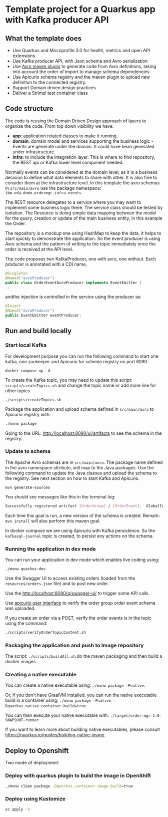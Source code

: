 # Template project for a Quarkus app with Kafka producer API

## What the template does

* Use Quarkus and Microprofile 3.0 for health, metrics and open API extensions
* Use Kafka producer API, with Json schema and Avro serialization
* Use [Avro maven plugin](https://avro.apache.org/docs/current/gettingstartedjava.html#Serializing+and+deserializing+without+code+generation) to generate code from Avro definitions, taking into account the order of import to manage schema dependencies
* Use Apicurio schema registry and the maven plugin to upload new definition to the connected registry.
* Support Domain driven design practices
* Deliver a Strimzi test container class 

## Code structure

The code is reusing the Domain Driven Design approach of layers to organize the code. From top down visibility we have:

* **app**: application related classes to make it running.
* **domain**: domain model and services supporting the business logic - Events are generate under the domain. It could have bean generated under infrastructure.
* **infra**: to include the integration layer. This is where to find repository, the REST api or Kafka lower level component needed.

Normally events can be considered at the domain level, as it is a business decision to define what data elements to share with other. 
It is also fine to consider them at the infrastructure level. In this template the avro schemas in `src/main/avro` use the package namespace: `ibm.eda.demo.ordermgr.infra.events`

The REST resource delegates to a service where you may want to implement some business logic there. The service class should be tested by isolation. The Resource is doing simple data mapping between the model for the query, creation or update of the main business entity, in this example the Order. 

The repository is a mockup one using HashMap to keep the data, it helps to start quickly to demonstrate the application. So the event producer is using Avro schema and the pattern of writing to the topic immediately once the order is received at the API level. 

The code proposes two KafkaProducer, one with avro, one without. 
Each producer is annotated with a CDI name, 

```java
@Singleton
@Named("avroProducer")
public class OrderEventAvroProducer implements EventEmitter {
..
```

andthe injection is controlled in the service using the producer as:

```java
@Inject
@Named("avroProducer")
public EventEmitter eventProducer;
```

## Run and build locally

### Start local Kafka

For development purpose you can run the following command to start one kafka, one zookeeper and Apicurio for schema registry on port 8090.

```shell
docker-compose up -d
```

To create the Kafka topic, you may need to update this script: `scripts/createTopics.sh` and change the topic name or add more line for other topics

```shell
./scripts/createTopics.sh
```

Package the application and upload schema defined in `src/main/avro` to Apicurio registry with:

```sh
./mvnw package
```

Going to the URL: [http://localhost:8090/ui/artifacts](http://localhost:8090/ui/artifacts) to see the schema in the registry.

### Update to schema

The Apache Avro schemas are in `src/main/avro`. The package name defined in the avro namespace attribute, will map to the Java packages. Use the following command to update the Java classes and upload the schema to the registry. See next section on how to start Kafka and Apicurio.

```shell
mvn generate-sources
```

You should see messages like this in the terminal log:

```sh
Successfully registered artifact [OrderGroup] / [OrderEvent].  GlobalId is [1]
```

Each time this goal is run, a new version of the schema is created. Remark: `mvn install` will also perform this maven goal.

In docker compose we are using Apicurio with Kafka persistence. So the `kafkasql-journal`  topic is created, to persist any actions on the schema. 

### Running the application in dev mode

You can run your application in dev mode which enables live coding using:

```
./mvnw quarkus:dev
```

Use the Swagger UI to access existing orders (loaded from the `resources/orders.json` file) and to post new order.

Use the [http://localhost:8080/q/swagger-ui/](http://localhost:8080/q/swagger-ui/) to trigger some API calls.

Use [apicurio user interface](http://localhost:8090/ui/) to verify the order group order event schema was uploaded.

If you create an order via a POST, verify the order events is in the topic using the command:

```sh
./scripts/verifyOrderTopicContent.sh
```

### Packaging the application and push to Image repository

The script: `./scripts/buildAll.sh` do the maven packaging and then build a docker images.

### Creating a native executable

You can create a native executable using: `./mvnw package -Pnative`.

Or, if you don't have GraalVM installed, you can run the native executable build in a container using: `./mvnw package -Pnative -Dquarkus.native.container-build=true`.

You can then execute your native executable with: `./target/order-mgr-1.0-SNAPSHOT-runner`

If you want to learn more about building native executables, please consult https://quarkus.io/guides/building-native-image.

## Deploy to Openshift

Two mode of deployment:

### Deploy with quarkus plugin to build the image in OpenShift

```sh
./mvnw clean package -Dquarkus.container-image.build=true
```

### Deploy using Kustomize

```sh
oc apply -k 
```